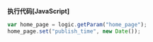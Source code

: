 <p class="panel-title"><b>执行代码[JavaScript]</b></p>

```javascript
var home_page = logic.getParam("home_page");
home_page.set("publish_time", new Date());
```
